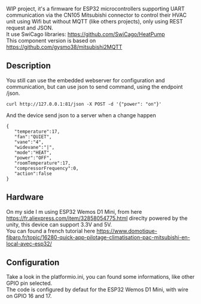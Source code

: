 WIP project, it's a firmware for ESP32 microcontrollers supporting UART communication via the CN105 Mitsubishi connector to control their HVAC unit using Wifi but without MQTT (like others projects), only using REST request and JSON.   
It use SwiCago libraries: https://github.com/SwiCago/HeatPump    
This component version is based on https://github.com/gysmo38/mitsubishi2MQTT   

## Description   

You still can use the embedded webserver for configuration and communication, but can use json to send command, using the endpoint /json.   
```
curl http://127.0.0.1:81/json -X POST -d '{"power": "on"}'
```
And the device send json to a server when a change happen
```
{
   "temperature":17,
   "fan":"QUIET",
   "vane":"4",
   "widevane":"|",
   "mode":"HEAT",
   "power":"OFF",
   "roomTemperature":17,
   "compressorFrequency":0,
   "action":false
}
```


## Hardware

On my side I m using ESP32 Wemos D1 Mini, from here https://fr.aliexpress.com/item/32858054775.html direclty powered by the unity, this device can support 3.3V and 5V.   
You can found a french tutorial here https://www.domotique-fibaro.fr/topic/16280-quick-app-pilotage-climatisation-pac-mitsubishi-en-local-avec-esp32/

## Configuration

Take a look in the platformio.ini, you can found some informations, like other GPIO pin selected.   
The code is configured by defaut for the ESP32 Wemos D1 Mini, with wire on GPIO 16 and 17.   
